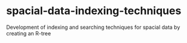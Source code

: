 # spacial-data-indexing-techniques
Development of indexing and searching techniques for spacial data by creating an R-tree
